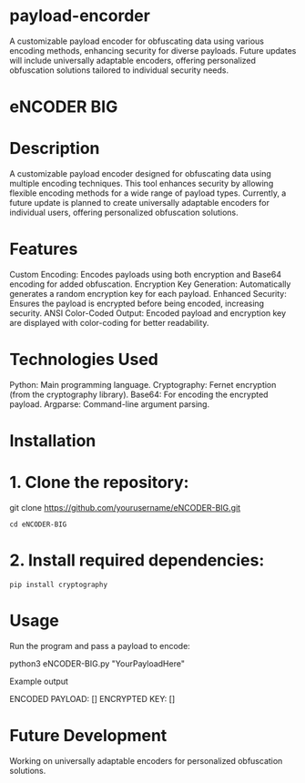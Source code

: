 # payload-encorder
A customizable payload encoder for obfuscating data using various encoding methods, enhancing security for diverse payloads. Future updates will include universally adaptable encoders, offering personalized obfuscation solutions tailored to individual security needs.

# eNCODER BIG

# Description

A customizable payload encoder designed for obfuscating data using multiple encoding techniques. This tool enhances security by allowing flexible encoding methods for a wide range of payload types. Currently, a future update is planned to create universally adaptable encoders for individual users, offering personalized obfuscation solutions.

# Features

Custom Encoding: Encodes payloads using both encryption and Base64 encoding for added obfuscation.
Encryption Key Generation: Automatically generates a random encryption key for each payload.
Enhanced Security: Ensures the payload is encrypted before being encoded, increasing security.
ANSI Color-Coded Output: Encoded payload and encryption key are displayed with color-coding for better readability.

# Technologies Used

Python: Main programming language.
Cryptography: Fernet encryption (from the cryptography library).
Base64: For encoding the encrypted payload.
Argparse: Command-line argument parsing.



# Installation

# 1. Clone the repository:
   
  git clone https://github.com/yourusername/eNCODER-BIG.git
  
    cd eNCODER-BIG

# 2. Install required dependencies:

    pip install cryptography

# Usage

 Run the program and pass a payload to encode:

 python3 eNCODER-BIG.py "YourPayloadHere"

 Example output

ENCODED PAYLOAD: [<color-coded encoded payload>]
ENCRYPTED KEY: [<color-coded encryption key>]

# Future Development
 Working on universally adaptable encoders for personalized obfuscation solutions.

